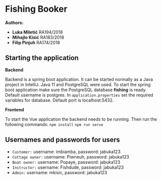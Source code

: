 # Fishing Booker

**Authors:**

-   **Luka Miletić** RA194/2018
-   **Mihajlo Kisić** RA183/2018
-   **Filip Pinjuh** RA174/2018

## Starting the application

**Backend**

Backend is a spring boot application. It can be started normally as a Java project in IntelliJ. Java 11 and PostgreSQL were used.
To start the spring boot application make sure the PostgreSQL database **fishing** is ready. Default username is postgres. In `application.properties` set the required variables for database. Default port is localhost:5432.

**Frontend**

To start the Vue application the backend needs to be running. Then run the following commands:
`npm install`
`npm run serve`

## Usernames and passwords for users

-   `Customer:` username: imbiamba, password: jabuka123
-   `Cottage owner:` username: Piwneuh, password: jabuka123
-   `Boat owner:` username: Popaye, password: jabuka123
-   `Instructor:` username: Fishdude, password: jabuka123
-   `Admin:` username: mkisic, password: jabuka123
